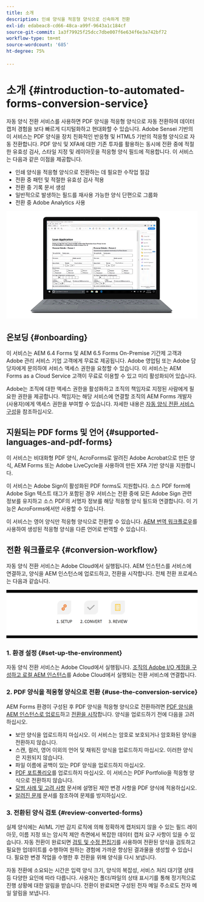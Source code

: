 ```yaml
---
title: 소개
description: 인쇄 양식을 적응형 양식으로 신속하게 전환
exl-id: edabeac8-cd66-48ca-a99f-9643a1c184cf
source-git-commit: 1a3f79925f25dcc7dbe007f6e634f6e3a742bf72
workflow-type: tm+mt
source-wordcount: '685'
ht-degree: 75%

---
```


# 소개 {#introduction-to-automated-forms-conversion-service}

자동 양식 전환 서비스를 사용하면 PDF 양식을 적응형 양식으로 자동 전환하여 데이터 캡처 경험을 보다 빠르게 디지털화하고 현대화할 수 있습니다. Adobe Sensei 기반의 이 서비스는 PDF 양식을 장치 친화적인 반응형 및 HTML5 기반의 적응형 양식으로 자동 전환합니다. PDF 양식 및 XFA에 대한 기존 투자를 활용하는 동시에 전환 중에 적절한 유효성 검사, 스타일 지정 및 레이아웃을 적응형 양식 필드에 적용합니다. 이 서비스는 다음과 같은 이점을 제공합니다.

* 인쇄 양식을 적응형 양식으로 전환하는 데 필요한 수작업 절감
* 전환 중 패턴 및 적절한 유효성 검사 적용
* 전환 중 기록 문서 생성
* 일반적으로 발생하는 필드를 재사용 가능한 양식 단편으로 그룹화
* 전환 중 Adobe Analytics 사용

![간단합니다. 소스 양식을 제공하고 모든 것을 Adobe에 남깁니다. 멋진 적응형 양식을 제공합니다. 원하는 대로 결과물을 수정하실 수 있습니다.](assets/pdf-to-adaptive-form-gitx50.gif)

## 온보딩 {#onboarding}

이 서비스는 AEM 6.4 Forms 및 AEM 6.5 Forms On-Premise 기간제 고객과 Adobe 관리 서비스 기업 고객에게 무료로 제공됩니다. Adobe 영업팀 또는 Adobe 담당자에게 문의하여 서비스 액세스 권한을 요청할 수 있습니다. 이 서비스는 AEM Forms as a Cloud Service 고객이 무료로 이용할 수 있고 미리 활성화되어 있습니다.

Adobe는 조직에 대한 액세스 권한을 활성화하고 조직의 책임자로 지정된 사람에게 필요한 권한을 제공합니다. 책임자는 해당 서비스에 연결할 조직의 AEM Forms 개발자(사용자)에게 액세스 권한을 부여할 수 있습니다. 자세한 내용은 [자동 양식 전환 서비스 구성](configure-service.md)을 참조하십시오.

## 지원되는 PDF forms 및 언어 {#supported-languages-and-pdf-forms}

이 서비스는 비대화형 PDF 양식, AcroForms로 알려진 Adobe Acrobat으로 만든 양식, AEM Forms 또는 Adobe LiveCycle을 사용하여 만든 XFA 기반 양식을 지원합니다.

이 서비스는 Adobe Sign이 활성화된 PDF forms도 지원합니다. 소스 PDF form에 Adobe Sign 텍스트 태그가 포함된 경우 서비스는 전환 중에 모든 Adobe Sign 관련 정보를 유지하고 소스 PDF의 서명자 정보를 해당 적응형 양식 필드와 연결합니다. 이 기능은 AcroForms에서만 사용할 수 있습니다.

이 서비스는 영어 양식만 적응형 양식으로 전환할 수 있습니다. [AEM 번역 워크플로우](https://helpx.adobe.com/experience-manager/6-5/forms/using/using-aem-translation-workflow-to-localize-adaptive-forms.html)를 사용하여 생성된 적응형 양식을 다른 언어로 번역할 수 있습니다.

## 전환 워크플로우  {#conversion-workflow}

자동 양식 전환 서비스는 Adobe Cloud에서 실행됩니다. AEM 인스턴스를 서비스에 연결하고, 양식을 AEM 인스턴스에 업로드하고, 전환을 시작합니다. 전체 전환 프로세스는 다음과 같습니다.

![워크플로우](assets/conversion-workflow.png)

### 1. 환경 설정 {#set-up-the-environment}

자동 양식 전환 서비스는 Adobe Cloud에서 실행됩니다. [조직의 Adobe I/O 계정을 구성하고 로컬 AEM 인스턴스](configure-service.md)를 Adobe Cloud에서 실행되는 전환 서비스에 연결합니다.

### 2. PDF 양식을 적응형 양식으로 전환 {#use-the-conversion-service}

AEM Forms 환경이 구성된 후 PDF 양식을 적응형 양식으로 전환하려면 [PDF 양식을 AEM 인스턴스로 업로드](convert-existing-forms-to-adaptive-forms.md)하고 [전환을 시작](convert-existing-forms-to-adaptive-forms.md#run-the-conversion)합니다. 양식을 업로드하기 전에 다음을 고려하십시오.

* 보안 양식을 업로드하지 마십시오. 이 서비스는 암호로 보호되거나 암호화된 양식을 전환하지 않습니다.
* 스캔, 컬러, 영어 이외의 언어 및 채워진 양식을 업로드하지 마십시오. 이러한 양식은 지원되지 않습니다.
* 파일 이름에 공백이 있는 PDF 양식을 업로드하지 마십시오.
* [PDF 포트폴리오](https://helpx.adobe.com/acrobat/using/overview-pdf-portfolios.html)를 업로드하지 마십시오. 이 서비스는 PDF Portfolio을 적응형 양식으로 전환하지 않습니다.
* [모범 사례 및 고려 사항](styles-and-pattern-considerations-and-best-practices.md) 문서에 설명된 제안 변경 사항을 PDF 양식에 적용하십시오.
* [알려진 문제](known-issues.md) 문서를 참조하여 문제를 방지하십시오.

### 3. 전환된 양식 검토 {#review-converted-forms}

실제 양식에는 AI/ML 기반 감지 로직에 의해 정확하게 캡처되지 않을 수 있는 필드 레이아웃, 이름 지정 또는 암시적 제안 측면에서 복잡한 데이터 캡처 요구 사항이 있을 수 있습니다. 자동 전환이 완료되면 [검토 및 수정 편집기](review-correct-ui-edited.md)를 사용하여 전환된 양식을 검토하고 필요한 업데이트를 수행하여 원하는 경험에 가까운 향상된 결과물을 생성할 수 있습니다. 필요한 변경 작업을 수행한 후 전환을 위해 양식을 다시 보냅니다.

자동 전환에 소요되는 시간은 입력 양식 크기, 양식의 복잡성, 서비스 처리 대기열 상태 등 다양한 요인에 따라 다릅니다. 사용자는 폴더/파일의 상태 표시기를 통해 정기적으로 진행 상황에 대한 알림을 받습니다. 전환이 완료되면 구성된 전자 메일 주소로도 전자 메일 알림을 보냅니다.
